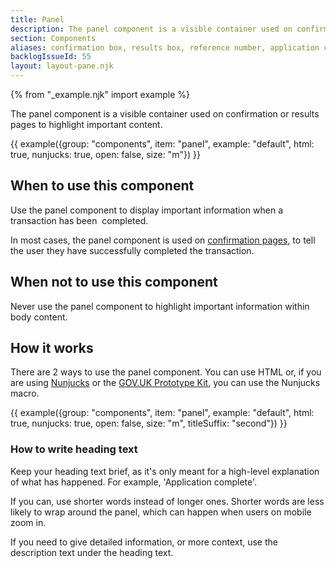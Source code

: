 ```yaml
---
title: Panel
description: The panel component is a visible container used on confirmation or results pages
section: Components
aliases: confirmation box, results box, reference number, application complete, application number
backlogIssueId: 55
layout: layout-pane.njk
---
```


{% from "_example.njk" import example %}

The panel component is a visible container used on confirmation or results pages to highlight important content.

{{ example({group: "components", item: "panel", example: "default", html: true, nunjucks: true, open: false, size: "m"}) }}

## When to use this component

Use the panel component to display important information when a transaction has been&nbsp; completed.

In most cases, the panel component is used on [confirmation pages](/patterns/confirmation-pages/), to tell the user they have successfully completed the transaction.

## When not to use this component

Never use the panel component to highlight important information within body content.

## How it works

There are 2 ways to use the panel component. You can use HTML or, if you are using [Nunjucks](https://mozilla.github.io/nunjucks/) or the [GOV.UK Prototype Kit](https://prototype-kit.service.gov.uk), you can use the Nunjucks macro.

{{ example({group: "components", item: "panel", example: "default", html: true, nunjucks: true, open: false, size: "m", titleSuffix: "second"}) }}

### How to write heading text

Keep your heading text brief, as it's only meant for a high-level explanation of what has happened. For example, 'Application complete'.

If you can, use shorter words instead of longer ones. Shorter words are less likely to wrap around the panel, which can happen when users on mobile zoom in.

If you need to give detailed information, or more context, use the description text under the heading text.
